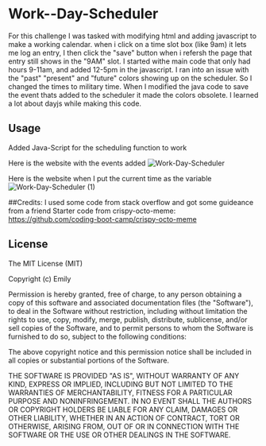 # Work--Day-Scheduler

For this challenge I was tasked with modifying html and adding javascript to make a working calendar. 
when i click on a time slot box (like 9am) it lets me log an entry, I then click the "save" button 
when i refersh the page that entry still shows in the "9AM" slot.
I started withe main code that only had hours 9-11am, and added 12-5pm in the javascript. 
I ran into an issue with the "past" "present" and "future" colors showing up on the scheduler. So I changed the times to military time.
When I modified the java code to save the event thats added to the scheduler it made the colors obsolete. 
I learned a lot about dayjs while making this code.

## Usage
Added Java-Script for the scheduling function to work 

Here is the website with the events added
![Work-Day-Scheduler](https://github.com/emilyshea94/Work--Day-Scheduler/assets/144382382/77a63f48-2f11-41bb-bf49-1aaa4716921b)

Here is the website when I put the current time as the variable
![Work-Day-Scheduler (1)](https://github.com/emilyshea94/Work--Day-Scheduler/assets/144382382/4196db3d-6c31-4195-abab-3bcf70769a67)



##Credits: I used some code from stack overflow and got some guideance from a friend
Starter code from crispy-octo-meme: https://github.com/coding-boot-camp/crispy-octo-meme

## License 
The MIT License (MIT)

Copyright (c) Emily

Permission is hereby granted, free of charge, to any person obtaining a copy of this software and associated documentation files (the "Software"), to deal in the Software without restriction, including without limitation the rights to use, copy, modify, merge, publish, distribute, sublicense, and/or sell copies of the Software, and to permit persons to whom the Software is furnished to do so, subject to the following conditions:

The above copyright notice and this permission notice shall be included in all copies or substantial portions of the Software.

THE SOFTWARE IS PROVIDED "AS IS", WITHOUT WARRANTY OF ANY KIND, EXPRESS OR IMPLIED, INCLUDING BUT NOT LIMITED TO THE WARRANTIES OF MERCHANTABILITY, FITNESS FOR A PARTICULAR PURPOSE AND NONINFRINGEMENT. IN NO EVENT SHALL THE AUTHORS OR COPYRIGHT HOLDERS BE LIABLE FOR ANY CLAIM, DAMAGES OR OTHER LIABILITY, WHETHER IN AN ACTION OF CONTRACT, TORT OR OTHERWISE, ARISING FROM, OUT OF OR IN CONNECTION WITH THE SOFTWARE OR THE USE OR OTHER DEALINGS IN THE SOFTWARE.

